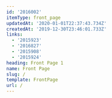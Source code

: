 ```yaml
---
id: '2016002'
itemType: front_page
updatedAt: '2020-01-01T22:37:43.734Z'
createdAt: '2019-12-30T23:46:01.733Z'
links:
  - '2015923'
  - '2016827'
  - '2015908'
  - '2015924'
heading: Front Page 1
name: Front Page
slug: /
template: FrontPage
url: /
---
```


